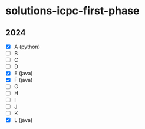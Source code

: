 # solutions-icpc-first-phase

## 2024

- [x] A (python)
- [ ] B
- [ ] C
- [ ] D
- [x] E (java)
- [x] F (java)
- [ ] G
- [ ] H
- [ ] I
- [ ] J
- [ ] K
- [x] L (java)
